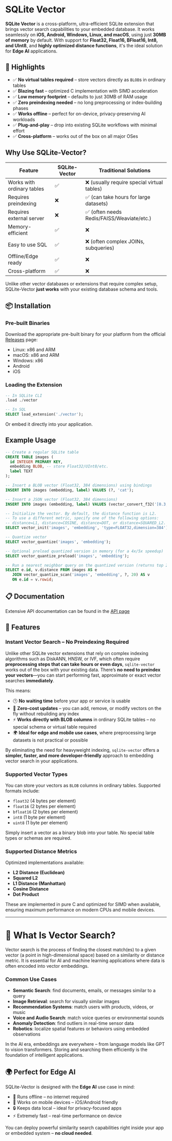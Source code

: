 # SQLite Vector

**SQLite Vector** is a cross-platform, ultra-efficient SQLite extension that brings vector search capabilities to your embedded database. It works seamlessly on **iOS, Android, Windows, Linux, and macOS**, using just **30MB of memory** by default. With support for **Float32, Float16, BFloat16, Int8, and UInt8**, and **highly optimized distance functions**, it's the ideal solution for **Edge AI** applications.

## 🚀 Highlights

* ✅ **No virtual tables required** – store vectors directly as `BLOB`s in ordinary tables
* ✅ **Blazing fast** – optimized C implementation with SIMD acceleration
* ✅ **Low memory footprint** – defaults to just 30MB of RAM usage
* ✅ **Zero preindexing needed** – no long preprocessing or index-building phases
* ✅ **Works offline** – perfect for on-device, privacy-preserving AI workloads
* ✅ **Plug-and-play** – drop into existing SQLite workflows with minimal effort
* ✅ **Cross-platform** – works out of the box on all major OSes


## Why Use SQLite-Vector?

| Feature                    | SQLite-Vector | Traditional Solutions                      |
| -------------------------- | ------------- | ------------------------------------------ |
| Works with ordinary tables | ✅             | ❌ (usually require special virtual tables) |
| Requires preindexing       | ❌             | ✅ (can take hours for large datasets)      |
| Requires external server   | ❌             | ✅ (often needs Redis/FAISS/Weaviate/etc.)  |
| Memory-efficient           | ✅             | ❌                                          |
| Easy to use SQL            | ✅             | ❌ (often complex JOINs, subqueries)        |
| Offline/Edge ready         | ✅             | ❌                                          |
| Cross-platform             | ✅             | ❌                                          |

Unlike other vector databases or extensions that require complex setup, SQLite-Vector **just works** with your existing database schema and tools.


## 📦 Installation

### Pre-built Binaries

Download the appropriate pre-built binary for your platform from the official [Releases](https://github.com/sqliteai/sqlite-vector/releases) page:

- Linux: x86 and ARM
- macOS: x86 and ARM
- Windows: x86
- Android
- iOS

### Loading the Extension

```sql
-- In SQLite CLI
.load ./vector

-- In SQL
SELECT load_extension('./vector');
```

Or embed it directly into your application.

## Example Usage

```sql
-- Create a regular SQLite table
CREATE TABLE images (
  id INTEGER PRIMARY KEY,
  embedding BLOB, -- store Float32/UInt8/etc.
  label TEXT
);

-- Insert a BLOB vector (Float32, 384 dimensions) using bindings
INSERT INTO images (embedding, label) VALUES (?, 'cat');

-- Insert a JSON vector (Float32, 384 dimensions)
INSERT INTO images (embedding, label) VALUES (vector_convert_f32('[0.3, 1.0, 0.9, 3.2, 1.4,...]'), 'dog');

-- Initialize the vector. By default, the distance function is L2.
-- To use a different metric, specify one of the following options:
-- distance=L1, distance=COSINE, distance=DOT, or distance=SQUARED_L2.
SELECT vector_init('images', 'embedding', 'type=FLOAT32,dimension=384');

-- Quantize vector
SELECT vector_quantize('images', 'embedding');

-- Optional preload quantized version in memory (for a 4x/5x speedup) 
SELECT vector_quantize_preload('images', 'embedding');

-- Run a nearest neighbor query on the quantized version (returns top 20 closest vectors)
SELECT e.id, v.distance FROM images AS e
   JOIN vector_quantize_scan('images', 'embedding', ?, 20) AS v
   ON e.id = v.rowid;
```

## 📋 Documentation

Extensive API documentation can be found in the [API page](https://github.com/sqliteai/sqlite-vector/blob/main/API.md)

## 🧩 Features

### Instant Vector Search – No Preindexing Required

Unlike other SQLite vector extensions that rely on complex indexing algorithms such as DiskANN, HNSW, or IVF, which often require **preprocessing steps that can take hours or even days**, `sqlite-vector` works out of the box with your existing data. There’s **no need to preindex your vectors**—you can start performing fast, approximate or exact vector searches **immediately**.

This means:

* 🕒 **No waiting time** before your app or service is usable
* 🔄 **Zero-cost updates** – you can add, remove, or modify vectors on the fly without rebuilding any index
* ⚡ **Works directly with BLOB columns** in ordinary SQLite tables – no special schema or virtual table required
* 🌍 **Ideal for edge and mobile use cases**, where preprocessing large datasets is not practical or possible

By eliminating the need for heavyweight indexing, `sqlite-vector` offers a **simpler, faster, and more developer-friendly** approach to embedding vector search in your applications.

### Supported Vector Types

You can store your vectors as `BLOB` columns in ordinary tables. Supported formats include:

* `float32` (4 bytes per element)
* `float16` (2 bytes per element)
* `bfloat16` (2 bytes per element)
* `int8` (1 byte per element)
* `uint8` (1 byte per element)

Simply insert a vector as a binary blob into your table. No special table types or schemas are required.


### Supported Distance Metrics

Optimized implementations available:

* **L2 Distance (Euclidean)**
* **Squared L2**
* **L1 Distance (Manhattan)**
* **Cosine Distance**
* **Dot Product**

These are implemented in pure C and optimized for SIMD when available, ensuring maximum performance on modern CPUs and mobile devices.

---

# 🧠 What Is Vector Search?

Vector search is the process of finding the closest match(es) to a given vector (a point in high-dimensional space) based on a similarity or distance metric. It is essential for AI and machine learning applications where data is often encoded into vector embeddings.

### Common Use Cases

* **Semantic Search**: find documents, emails, or messages similar to a query
* **Image Retrieval**: search for visually similar images
* **Recommendation Systems**: match users with products, videos, or music
* **Voice and Audio Search**: match voice queries or environmental sounds
* **Anomaly Detection**: find outliers in real-time sensor data
* **Robotics**: localize spatial features or behaviors using embedded observations

In the AI era, embeddings are everywhere – from language models like GPT to vision transformers. Storing and searching them efficiently is the foundation of intelligent applications.

## 🌍 Perfect for Edge AI

SQLite-Vector is designed with the **Edge AI** use case in mind:

* 📴 Runs offline – no internet required
* 📱 Works on mobile devices – iOS/Android friendly
* 🔒 Keeps data local – ideal for privacy-focused apps
* ⚡ Extremely fast – real-time performance on device

You can deploy powerful similarity search capabilities right inside your app or embedded system – **no cloud needed**.
